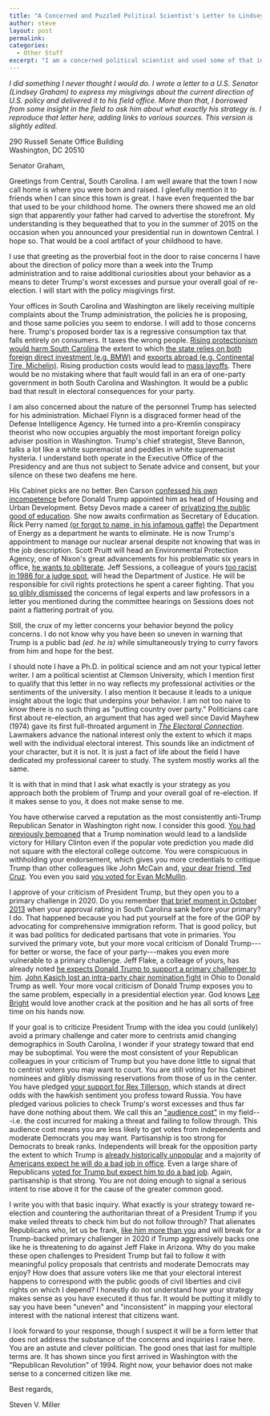 ```yaml
---
title: "A Concerned and Puzzled Political Scientist's Letter to Lindsey Graham"
author: steve
layout: post
permalink:
categories:
  - Other Stuff
excerpt: "I am a concerned political scientist and used some of that insight to write a letter to Lindsey Graham today. I asked more about his strategy than anything else."
---
```


*I did something I never thought I would do. I wrote a letter to a U.S. Senator (Lindsey Graham) to express my misgivings about the current direction of U.S. policy and delivered it to his field office. More than that, I borrowed from some insight in the field to ask him about what exactly his strategy is. I reproduce that letter here, adding links to various sources. This version is slightly edited.*

290 Russell Senate Office Building  
Washington, DC 20510  

Senator Graham,

Greetings from Central, South Carolina. I am well aware that the town I now call home is where you were born and raised. I gleefully mention it to friends when I can since this town is great. I have even frequented the bar that used to be your childhood home. The owners there showed me an old sign that apparently your father had carved to advertise the storefront. My understanding is they bequeathed that to you in the summer of 2015 on the occasion when you announced your presidential run in downtown Central. I hope so. That would be a cool artifact of your childhood to have.

I use that greeting as the proverbial foot in the door to raise concerns I have about the direction of policy more than a week into the Trump administration and to raise additional curiosities about your behavior as a means to deter Trump's worst excesses and pursue your overall goal of re-election. I will start with the policy misgivings first.

Your offices in South Carolina and Washington are likely receiving multiple complaints about the Trump administration, the policies he is proposing, and those same policies you seem to endorse. I will add to those concerns here. Trump's proposed border tax is a regressive consumption tax that falls entirely on consumers. It taxes the wrong people. [Rising protectionism would harm South Carolina](http://www.cnbc.com/2017/01/23/these-states-would-get-hurt-most-in-a-trump-trade-war.html) the extent to which [the state relies on both foreign direct investment (e.g. BMW)](http://sccommerce.com/news/press-releases/south-carolina-recognized-achievement-foreign-direct-investment) and [exports abroad (e.g. Continental Tire, Michelin)](http://www.goupstate.com/news/20120228/bmw-michelin-drive-increase-in-sc-exports). Rising production costs would lead to [mass layoffs](http://www.politifact.com/truth-o-meter/article/2016/jun/21/donald-trump-has-floated-big-tariffs-what-could-im/). There would be no mistaking where that fault would fall in an era of one-party government in both South Carolina and Washington. It would be a public bad that result in electoral consequences for your party.

I am also concerned about the nature of the personnel Trump has selected for his administration. Michael Flynn is a disgraced former head of the Defense Intelligence Agency. He turned into a pro-Kremlin conspiracy theorist who now occupies arguably the most important foreign policy adviser position in Washington. Trump's chief strategist, Steve Bannon, talks a lot like a white supremacist and peddles in white supremacist hysteria. I understand both operate in the Executive Office of the Presidency and are thus not subject to Senate advice and consent, but your silence on these two deafens me here. 

His Cabinet picks are no better. Ben Carson [confessed his own incompetence](http://theweek.com/speedreads/662108/ben-carson-reportedly-wont-accept-position-trumps-cabinet-cites-no-government-experience) before Donald Trump appointed him as head of Housing and Urban Development. Betsy Devos made a career of [privatizing the public good of education](http://www.pbs.org/newshour/bb/will-betsy-devos-focus-school-choice-mean-public-education/). She now awaits confirmation as Secretary of Education. Rick Perry named [(or forgot to name, in his infamous gaffe)](http://time.com/4598910/rick-perry-department-energy-oops-gaffe/) the Department of Energy as a department he wants to eliminate. He is now Trump's appointment to manage our nuclear arsenal despite not knowing that was in the job description. Scott Pruitt will head an Environmental Protection Agency, one of Nixon's great advancements for his problematic six years in office, [he wants to obliterate](https://www.nytimes.com/2016/12/07/us/politics/scott-pruitt-epa-trump.html). Jeff Sessions, a colleague of yours [too racist in 1986 for a judge spot](https://www.washingtonpost.com/news/the-fix/wp/2016/11/18/that-time-the-senate-denied-jeff-sessions-a-federal-judgeship-over-accusations-of-racism/?utm_term=.e848bd2592a1), will head the Department of Justice. He will be responsible for civil rights protections he spent a career fighting. That you [so glibly dismissed](https://twitter.com/davidmackau/status/818857615820279808) the concerns of legal experts and law professors in a letter you mentioned during the committee hearings on Sessions does not paint a flattering portrait of you.

Still, the crux of my letter concerns your behavior beyond the policy concerns. I do not know why you have been so uneven in warning that Trump is a public bad *(ed. he is)* while simultaneously trying to curry favors from him and hope for the best.

I should note I have a Ph.D. in political science and am not your typical letter writer. I am a political scientist at Clemson University, which I mention first to qualify that this letter in no way reflects my professional activities or the sentiments of the university. I also mention it because it leads to a unique insight about the logic that underpins your behavior. I am not too naive to know there is no such thing as "putting country over party." Politicians care first about re-election, an argument that has aged well since David Mayhew (1974) gave its first full-throated argument in [*The Electoral Connection*](https://www.amazon.com/Congress-Electoral-Connection-David-Mayhew/dp/0300105878). Lawmakers advance the national interest only the extent to which it maps well with the individual electoral interest. This sounds like an indictment of your character, but it is not. It is just a fact of life about the field I have dedicated my professional career to study. The system mostly works all the same.

It is with that in mind that I ask what exactly is your strategy as you approach both the problem of Trump and your overall goal of re-election. If it makes sense to you, it does not make sense to me.

You have otherwise carved a reputation as the most consistently anti-Trump Republican Senator in Washington right now. I consider this good. [You had previously bemoaned](http://www.cnn.com/2015/08/10/politics/lindsey-graham-donald-trump-hillary-clinton-2016/) that a Trump nomination would lead to a landslide victory for Hillary Clinton even if the popular vote prediction you made did not square with the electoral college outcome. You were conspicuous in withholding your endorsement, which gives you more credentials to critique Trump than other colleagues like John McCain and, [your dear friend, Ted Cruz](http://www.cnn.com/2016/02/26/politics/lindsey-graham-ted-cruz-dinner/). You even you said [you voted for Evan McMullin](http://www.politico.com/story/2016/11/lindsey-graham-votes-for-evan-mcmullin-230954).

I approve of your criticism of President Trump, but they open you to a primary challenge in 2020. Do you remember [that brief moment in October 2013](http://www.politico.com/story/2013/10/lindsey-graham-approval-polls-099086) when your approval rating in South Carolina sank before your primary? I do. That happened because you had put yourself at the fore of the GOP by advocating for comprehensive immigration reform. That is good policy, but it was bad politics for dedicated partisans that vote in primaries. You survived the primary vote, but your more vocal criticism of Donald Trump---for better or worse, the face of your party---makes you even more vulnerable to a primary challenge. Jeff Flake, a colleage of yours, has already noted [he expects Donald Trump to support a primary challenger to him](http://www.rollcall.com/news/politics/jeff-flake-gop-senator-vulnerable-primary). [John Kasich lost an intra-party chair nomination fight](http://www.cincinnati.com/story/news/politics/2017/01/06/trump-vs-kasich-ohio-gop-chairman-vote/96125142/) in Ohio to Donald Trump as well. Your more vocal criticism of Donald Trump exposes you to the same problem, especially in a presidential election year. God knows [Lee Bright](http://www.goupstate.com/news/20170102/lee-bright-says-he-has-no-regrets-6-months-after-defeat) would love another crack at the position and he has all sorts of free time on his hands now. 

If your goal is to criticize President Trump with the idea you could (unlikely) avoid a primary challenge and cater more to centrists amid changing demographics in South Carolina, I wonder if your strategy toward that end may be suboptimal. You were the most consistent of your Republican colleagues in your criticism of Trump but you have done little to signal that to centrist voters you may want to court. You are still voting for his Cabinet nominees and glibly dismissing reservations from those of us in the center. You have pledged [your support for Rex Tillerson](http://www.cbsnews.com/news/lindsey-graham-says-he-is-supporting-rex-tillerson-nomination/), which stands at direct odds with the hawkish sentiment you profess toward Russia. You have pledged various policies to check Trump's worst excesses and thus far have done nothing about them. We call this an ["audience cost"](https://en.wikipedia.org/wiki/Audience_cost) in my field---i.e. the cost incurred for making a threat and failing to follow through. This audience cost means you are less likely to get votes from independents and moderate Democrats you may want. Partisanship is too strong for Democrats to break ranks. Independents will break for the opposition party the extent to which Trump is [already historically unpopular](http://www.politico.com/blogs/donald-trump-administration/2017/01/poll-trumps-transition-is-historically-unpopular-233583) and a majority of [Americans expect he will do a bad job in office](http://time.com/4620230/donald-trump-gallup-poll-president/). Even a large share of Republicans [voted for Trump but expect him to do a bad job](http://www.slate.com/articles/news_and_politics/politics/2016/10/gop_voters_who_don_t_like_trump_reveal_their_votes.html). Again, partisanship is that strong. You are not doing enough to signal a serious intent to rise above it for the cause of the greater common good.

I write you with that basic inquiry. What exactly is your strategy toward re-election and countering the authoritarian threat of a President Trump if you make veiled threats to check him but do not follow through? That alienates Republicans who, let us be frank, [like him more than you](https://www.nytimes.com/2017/01/30/upshot/republicans-have-one-big-incentive-to-stick-with-trump.html?smid=tw-upshotnyt&smtyp=cur&_r=0) and will break for a Trump-backed primary challenger in 2020 if Trump aggressively backs one like he is threatening to do against Jeff Flake in Arizona. Why do you make these open challenges to President Trump but fail to follow it with meaningful policy proposals that centrists and moderate Democrats may enjoy? How does that assure voters like me that your electoral interest happens to correspond with the public goods of civil liberties and civil rights on which I depend? I honestly do not understand how your strategy makes sense as you have executed it thus far. It would be putting it mildly to say you have been "uneven" and "inconsistent" in mapping your electoral interest with the national interest that citizens want.

I look forward to your response, though I suspect it will be a form letter that does not address the substance of the concerns and inquiries I raise here. You are an astute and clever politician. The good ones that last for multiple terms are. It has shown since you first arrived in Washington with the "Republican Revolution" of 1994. Right now, your behavior does not make sense to a concerned citizen like me.

Best regards,

Steven V. Miller
